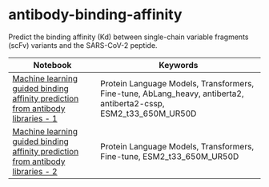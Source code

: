# antibody-binding-affinity
Predict the binding affinity (Kd) between single-chain variable fragments (scFv) variants and the SARS-CoV-2 peptide.

| Notebook | Keywords                           |
|--------|-------------------------------------------------------------------------------------|
| [Machine learning guided binding affinity prediction from antibody libraries - 1](https://github.com/arjan-hada/antibody-binding-affinity/blob/main/00_ml_antibody_bind_affinity.ipynb) | Protein Language Models, Transformers, Fine-tune, AbLang_heavy, antiberta2, antiberta2-cssp, ESM2_t33_650M_UR50D|
| [Machine learning guided binding affinity prediction from antibody libraries - 2](https://nbviewer.org/github/arjan-hada/protein-variant-prediction/blob/master/02_zeroshot_protein_fitness_landscape.ipynb) | Protein Language Models, Transformers, Fine-tune,  ESM2_t33_650M_UR50D|
